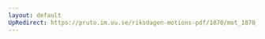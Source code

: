 ```yaml
---
layout: default
UpRedirect: https://pruto.im.uu.se/riksdagen-motions-pdf/1870/mot_1870__ak__102/mot_1870__ak__102-001.pdf
---
```

